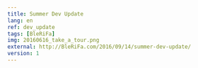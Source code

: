 ```yaml
---
title: Summer Dev Update
lang: en
ref: dev_update
tags: [BleRiFa]
img: 20160616_take_a_tour.png
external: http://BleRiFa.com/2016/09/14/summer-dev-update/
version: 1
---
```

